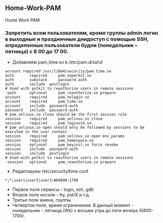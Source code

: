## Home-Work-PAM
Home Work PAM

 ### Запретить всем пользователям, кроме группы admin логин в выходные и праздничные днидоступ с помощью SSH, определенные пользователи будни (понедельник – пятница) с 8 00 до 17 00.

 -  Добавляем pam_time.so в /etc/pam.d/sshd

  ````
account required /usr/lib64/security/pam_time.so
auth	   required     pam_sepermit.so
auth	   substack     password-auth
auth	   include	postlogin
# Used with polkit to reauthorize users in remote sessions
-auth	   optional     pam_reauthorize.so prepare
account    required     pam_nologin.so
account    required     pam_time.so
account    include	password-auth
password   include	password-auth
# pam_selinux.so close should be the first session rule
session    required     pam_selinux.so close
session    required     pam_loginuid.so
# pam_selinux.so open should only be followed by sessions to be executed in the user context
session    required     pam_selinux.so open env_params
session    required     pam_namespace.so
session    optional     pam_keyinit.so force revoke
session    include	password-auth
session    include	postlogin
# Used with polkit to reauthorize users in remote sessions
-session   optional     pam_reauthorize.so prepare
  ````

 - Редактируем /etc/security/time.conf

  ````
  *;*;user1|user2|user3;Wk0800-1700
  ````
- Первое поле сервисы - login, ssh, gdb
- Второе поле косоли - tty, pst/X и т.д.  
- Третье поле имена, группы 
- Четвертое поле, время ограничения. В данный момент - понедельник - пятница (Wk) с восьми утра до пяти вечера (0800-1700).
